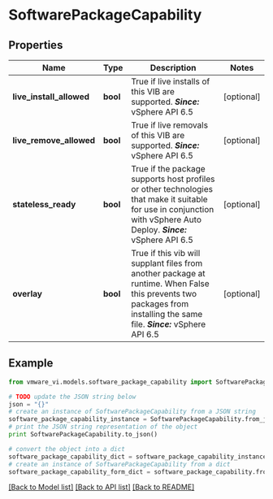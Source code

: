 # SoftwarePackageCapability


## Properties
Name | Type | Description | Notes
------------ | ------------- | ------------- | -------------
**live_install_allowed** | **bool** | True if live installs of this VIB are supported.  ***Since:*** vSphere API 6.5  | [optional] 
**live_remove_allowed** | **bool** | True if live removals of this VIB are supported.  ***Since:*** vSphere API 6.5  | [optional] 
**stateless_ready** | **bool** | True if the package supports host profiles or other technologies that make it suitable for use in conjunction with vSphere Auto Deploy.  ***Since:*** vSphere API 6.5  | [optional] 
**overlay** | **bool** | True if this vib will supplant files from another package at runtime.  When False this prevents two packages from installing the same file.  ***Since:*** vSphere API 6.5  | [optional] 

## Example

```python
from vmware_vi.models.software_package_capability import SoftwarePackageCapability

# TODO update the JSON string below
json = "{}"
# create an instance of SoftwarePackageCapability from a JSON string
software_package_capability_instance = SoftwarePackageCapability.from_json(json)
# print the JSON string representation of the object
print SoftwarePackageCapability.to_json()

# convert the object into a dict
software_package_capability_dict = software_package_capability_instance.to_dict()
# create an instance of SoftwarePackageCapability from a dict
software_package_capability_form_dict = software_package_capability.from_dict(software_package_capability_dict)
```
[[Back to Model list]](../README.md#documentation-for-models) [[Back to API list]](../README.md#documentation-for-api-endpoints) [[Back to README]](../README.md)


